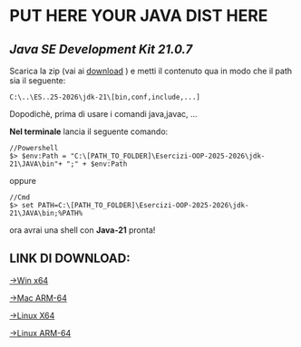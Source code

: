 # PUT HERE YOUR JAVA DIST HERE

  ## *Java SE Development Kit 21.0.7*

  Scarica la zip (vai ai [download](#link-di-download) ) e metti il contenuto qua in modo che il path sia il seguente:

  ```
  C:\..\ES..25-2026\jdk-21\[bin,conf,include,...]
  ```

Dopodichè, prima di usare i comandi java,javac, ...   

**Nel terminale** lancia il seguente comando:

```
//Powershell
$> $env:Path = "C:\[PATH_TO_FOLDER]\Esercizi-OOP-2025-2026\jdk-21\JAVA\bin"+ ";" + $env:Path
```
oppure
```
//Cmd
$> set PATH=C:\[PATH_TO_FOLDER]\Esercizi-OOP-2025-2026\jdk-21\JAVA\bin;%PATH%
```

ora avrai una shell con **Java-21** pronta!

## LINK DI DOWNLOAD:

[->Win x64](https://download.oracle.com/java/21/archive/jdk-21.0.7_windows-x64_bin.zip)

[->Mac ARM-64](https://download.oracle.com/java/21/archive/jdk-21.0.7_macos-aarch64_bin.tar.gz)

[->Linux X64](https://download.oracle.com/java/21/archive/jdk-21.0.7_linux-x64_bin.tar.gz)

[->Linux ARM-64](https://download.oracle.com/java/21/archive/jdk-21.0.7_linux-aarch64_bin.tar.gz)


